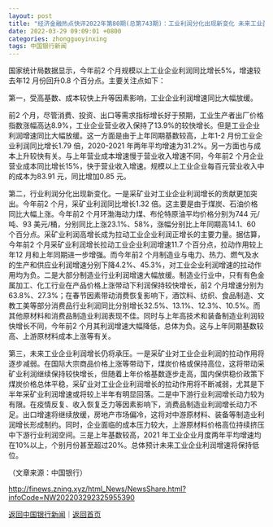 ```yaml
---
layout: post
title: "经济金融热点快评2022年第80期(总第743期)：工业利润分化出现新变化 未来工业盈利依然承压"
date: 2022-03-29 09:09:01 +0800
categories: zhongguoyinxing
tags: 中国银行新闻
---
```

<p>国家统计局数据显示，今年前2 个月规模以上工业企业利润同比增长5%，增速较去年12 月份回升0.8 个百分点。主要关注点如下：</p>
 <p>第一，受高基数、成本较快上升等因素影响，工业企业利润增速同比大幅放缓。</p>
 <p>前2 个月，尽管消费、投资、出口等需求指标增长好于预期，工业生产者出厂价格指数涨幅高达8.9%，工业企业营业收入保持了13.9%的较快增长。但是工业企业利润增速同比大幅放缓。这一方面是由于上年同期基数较高，上年1-2 月份工业企业利润同比增长1.79 倍，2020-2021 年两年平均增速为31.2%。另一方面也与成本上升较快有关。与上年营业成本增速慢于营业收入增速不同，今年前2 个月企业营业成本同比增长15%，快于营业收入增速。规模以上工业企业每百元营业收入中的成本为83.91 元，同比增加0.85 元。</p>
 <p>第二，行业利润分化出现新变化。一是采矿业对工业企业利润增长的贡献更加突出。今年前2 个月，采矿业利润同比增长1.32 倍。这主要是由于煤炭、石油价格同比大幅上涨。今年前2 个月环渤海动力煤、布伦特原油平均价格分别为744 元/吨、93 美元/桶，分别同比上涨23.1%、58%，涨幅分别比上年同期高14.1、60 个百分点。采矿业利润高增长成为拉动工业企业利润正增长的主要力量。据估算，今年前2 个月采矿业利润增长拉动工业企业利润增速11.7 个百分点，拉动作用较上年12 月和上年同期进一步增强。而今年前2 个月制造业与电力、热力、燃气及水的生产和供应业利润增速分别下降4.2%、45.3%，对工业企业利润增速的拉动作用均为负。二是大部分制造业行业利润增速大幅放缓。制造业行业中，只有有色金属加工、化工行业在产品价格上涨带动下利润保持较快增长，前2 个月增速分别为63.8%、27.3%；在春节因素带动消费恢复影响下，酒饮料、纺织、食品制造、文教工美等部分消费品行业利润同比分别增长32.5%、13.1%、12.3%、10.5%。而其他原材料和消费品制造业利润表现不佳。同时与上年高技术和装备制造业利润较快增长不同，今年前2 个月其利润增速大幅降低，总体为负。这与上年同期基数较高、上游原材料成本上涨等有关。</p>
 <p>第三，未来工业企业利润增长仍将承压。一是采矿业对工业企业利润的拉动作用将逐步减弱。在国际大宗商品价格上涨等带动下，煤炭价格或保持高位，这将带动采矿业利润继续保持较快增长，但随着上年价格基数逐步走高，国内保供稳价政策下煤炭价格总体平稳，采矿业对工业企业利润增长的拉动作用将不断减弱，尤其是下半年采矿业利润增速或将较上半年有明显回落。二是中下游行业利润增长动力较为有限。在疫情反复、收入恢复乏力等因素影响下，消费品制造业利润增长动力不足。出口增速将继续放缓，房地产市场偏冷，这将对中游原材料、装备等制造业利润增长形成制约。同时，企业面临的成本压力较大，上游原材料价格高位持续挤压中下游行业利润空间。三是上年基数较高，2021 年工业企业月度两年平均增速均在10%以上，个别月份甚至超过20%。总体预计未来工业企业利润增速将保持低位。</p><p class="em_media">（文章来源：中国银行）</p>

<http://finews.zning.xyz/html_News/NewsShare.html?infoCode=NW202203292325955390>

[返回中国银行新闻](//finews.withounder.com/category/zhongguoyinxing.html)｜[返回首页](//finews.withounder.com/)